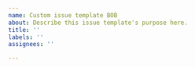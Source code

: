 ```yaml
---
name: Custom issue template BOB
about: Describe this issue template's purpose here.
title: ''
labels: ''
assignees: ''

---
```



